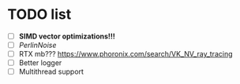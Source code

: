 # TODO list

+ [ ] **SIMD vector optimizations!!!**
+ [ ] *PerlinNoise*
+ [ ] RTX mb??? https://www.phoronix.com/search/VK_NV_ray_tracing
+ [ ] Better logger
+ [ ] Multithread support